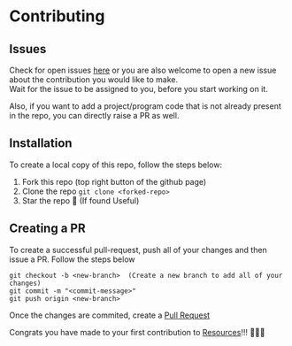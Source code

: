 # Contributing  

## Issues  
Check for open issues [here](https://github.com/avichalsri/Resources/issues) or you are also welcome to open a new issue about the contribution you would like to make.  
Wait for the issue to be assigned to you, before you start working on it.

Also, if you want to add a project/program code that is not already present in the repo, you can directly raise a PR as well.

## Installation  
To create a local copy of this repo, follow the steps below:  

1. Fork this repo (top right button of the github page)  
2. Clone the repo `git clone <forked-repo>`
3. Star the repo 🌟 (If found Useful)

## Creating a PR  
To create a successful pull-request, push all of your changes and then issue a PR. Follow the steps below  
```
git checkout -b <new-branch>  (Create a new branch to add all of your changes)
git commit -m "<commit-message>"  
git push origin <new-branch>
```

Once the changes are commited, create a [Pull Request](https://docs.github.com/en/pull-requests/collaborating-with-pull-requests/proposing-changes-to-your-work-with-pull-requests/creating-a-pull-request)  

Congrats you have made to your first contribution to [Resources](https://github.com/avichalsri/Resources)!!! 🌟🌟🌟
